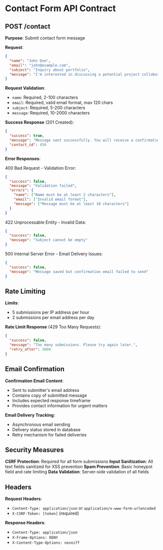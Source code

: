 # Contact Form API Contract

## POST /contact

**Purpose**: Submit contact form message

**Request**:
```json
{
  "name": "John Doe",
  "email": "john@example.com",
  "subject": "Inquiry about portfolio",
  "message": "I'm interested in discussing a potential project collaboration."
}
```

**Request Validation**:
- `name`: Required, 2-100 characters
- `email`: Required, valid email format, max 120 chars
- `subject`: Required, 5-200 characters  
- `message`: Required, 10-2000 characters

**Success Response** (201 Created):
```json
{
  "success": true,
  "message": "Message sent successfully. You will receive a confirmation email shortly.",
  "contact_id": 456
}
```

**Error Responses**:

400 Bad Request - Validation Error:
```json
{
  "success": false,
  "message": "Validation failed",
  "errors": {
    "name": ["Name must be at least 2 characters"],
    "email": ["Invalid email format"],
    "message": ["Message must be at least 10 characters"]
  }
}
```

422 Unprocessable Entity - Invalid Data:
```json
{
  "success": false,
  "message": "Subject cannot be empty"
}
```

500 Internal Server Error - Email Delivery Issues:
```json
{
  "success": false,
  "message": "Message saved but confirmation email failed to send"
}
```

## Rate Limiting

**Limits**:
- 5 submissions per IP address per hour
- 2 submissions per email address per day

**Rate Limit Response** (429 Too Many Requests):
```json
{
  "success": false,
  "message": "Too many submissions. Please try again later.",
  "retry_after": 3600
}
```

## Email Confirmation

**Confirmation Email Content**:
- Sent to submitter's email address
- Contains copy of submitted message
- Includes expected response timeframe
- Provides contact information for urgent matters

**Email Delivery Tracking**:
- Asynchronous email sending
- Delivery status stored in database
- Retry mechanism for failed deliveries

## Security Measures

**CSRF Protection**: Required for all form submissions
**Input Sanitization**: All text fields sanitized for XSS prevention
**Spam Prevention**: Basic honeypot field and rate limiting
**Data Validation**: Server-side validation of all fields

## Headers

**Request Headers**:
- `Content-Type: application/json` or `application/x-www-form-urlencoded`
- `X-CSRF-Token: [token]` (required)

**Response Headers**:
- `Content-Type: application/json`
- `X-Frame-Options: DENY`
- `X-Content-Type-Options: nosniff`